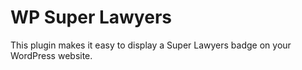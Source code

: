# WP Super Lawyers

This plugin makes it easy to display a Super Lawyers badge on your WordPress website.